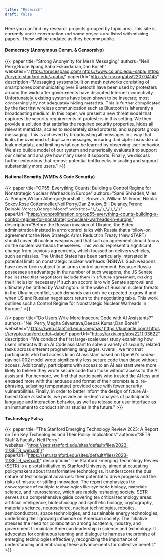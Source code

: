 ```yaml
---
title: "Research"
draft: false
---
```


Here you can find my research projects grouped by topic area. This site is currently under construction and some projects are listed with missing papers. These will be updated as they become public.

#### Democracy (Anonymous Comm. & Censorship)
{{< paper title="Strong Anonymity for Mesh Messaging" authors="Neil Perry,Bruce Spang,Saba Eskandarian,Dan Boneh" websites="/,https://brucespang.com/,https://www.cs.unc.edu/~saba/,https://crypto.stanford.edu/~dabo/" paperUrl="https://arxiv.org/abs/2207.04145" description="Messaging systems built on mesh networks consisting of smartphones communicating over Bluetooth have been used by protesters around the world after governments have disrupted Internet connectivity. Unfortunately, existing systems have been shown to be insecure; most concerningly by not adequately hiding metadata. This is further complicated by the fact that wireless communication such as Bluetooth is inherently a broadcasting medium. In this paper, we present a new threat model that captures the security requirements of protesters in this setting. We then provide a solution that satisfies the required security properties, hides all relevant metadata, scales to moderately sized protests, and supports group messaging. This is achieved by broadcasting all messages in a way that limits the overhead of duplicate messages, ensuring that ciphertexts do not leak metadata, and limiting what can be learned by observing user behavior. We also build a model of our system and numerically evaluate it to support our claims and analyze how many users it supports. Finally, we discuss further extensions that remove potential bottlenecks in scaling and support substantially more users." >}}

<!-- Steganography Paper -->

#### National Security (WMDs & Code Security)
{{< paper title="OP55: Everything Counts: Building a Control Regime for Nonstrategic Nuclear Warheads in Europe" authors="Sami Shihadeh,Miles A. Pomper,William Alberque,Marshall L. Brown Jr.,William M. Moon, Nikolai Sokov,Rose Gottemoeller,Neil Perry,Dan Zhukov,Bill Delaney,Ferenc Dalnoki-Veress,George Moore" websites="/,/,/,/,/,/,/,/,/,/,/" paperUrl="https://nonproliferation.org/op55-everything-counts-building-a-control-regime-for-nonstrategic-nuclear-warheads-in-europe/" description="Before the Russian invasion of Ukraine, the Biden administration insisted in arms control talks with Russia that a follow-on agreement to the New Strategic Arms Reduction Treaty (New START) should cover all nuclear weapons and that such an agreement should focus on the nuclear warheads themselves. This would represent a significant change from previous agreements, which focused on delivery vehicles, such as missiles. The United States has been particularly interested in potential limits on nonstrategic nuclear warheads (NSNW). Such weapons have never been subject to an arms control agreement. Because Russia possesses an advantage in the number of such weapons, the US Senate has insisted that negotiators include them in a future agreement, making their inclusion necessary if such an accord is to win Senate approval and ultimately be ratified by Washington. In the wake of Russian nuclear threats in the Ukraine conflict, such demands can only be expected to grow if and when US and Russian negotiators return to the negotiating table. This work outlines such a Control Regime for Nonstrategic Nuclear Warheads in Europe." >}}

<!-- Bio Paper -->

{{< paper title="Do Users Write More Insecure Code with AI Assistants?" authors="Neil Perry,Megha Srivastava,Deepak Kumar,Dan Boneh" websites="/,https://web.stanford.edu/~meghas/,https://kumarde.com/,https://crypto.stanford.edu/~dabo/" paperUrl="https://arxiv.org/abs/2211.03622" description="We conduct the first large-scale user study examining how users interact with an AI Code assistant to solve a variety of security related tasks across different programming languages. Overall, we find that participants who had access to an AI assistant based on OpenAI's codex-davinci-002 model wrote significantly less secure code than those without access. Additionally, participants with access to an AI assistant were more likely to believe they wrote secure code than those without access to the AI assistant. Furthermore, we find that participants who trusted the AI less and engaged more with the language and format of their prompts (e.g. re-phrasing, adjusting temperature) provided code with fewer security vulnerabilities. Finally, in order to better inform the design of future AI-based Code assistants, we provide an in-depth analysis of participants' language and interaction behavior, as well as release our user interface as an instrument to conduct similar studies in the future." >}}

#### Technology Policy
{{< paper title="The Stanford Emerging Technology Review 2023: A Report on Ten Key Technologies and Their Policy Implications" authors="SETR Staff & Faculty, Neil Perry" websites="https://setr.stanford.edu/sites/default/files/2023-11/SETR_web.pdf,/" paperUrl="https://setr.stanford.edu/sites/default/files/2023-11/SETR_web.pdf" description="The Stanford Emerging Technology Review (SETR) is a pivotal initiative by Stanford University, aimed at educating policymakers about transformative technologies. It underscores the dual nature of technological advances: their potential to drive progress and the risks of misuse or stifling innovation. The report emphasizes the convergence of multiple technologies like synthetic biology, materials science, and neuroscience, which are rapidly reshaping society. SETR serves as a comprehensive guide covering ten critical technology areas: artificial intelligence, biotechnology and synthetic biology, cryptography, materials science, neuroscience, nuclear technologies, robotics, semiconductors, space technologies, and sustainable energy technologies, underlining their growing influence on American society. The initiative stresses the need for collaboration among academia, industry, and government to maintain American leadership in science and technology. It advocates for continuous learning and dialogue to harness the promise of emerging technologies effectively, recognizing the importance of understanding and embracing these advancements for collective benefit." >}}